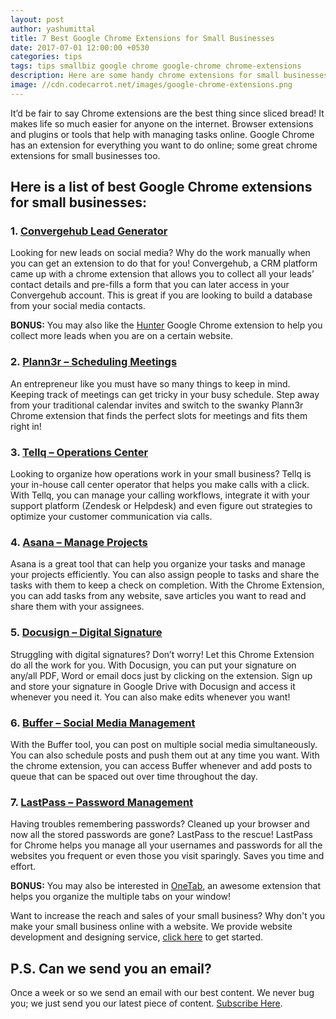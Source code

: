 ```yaml
---
layout: post
author: yashumittal
title: 7 Best Google Chrome Extensions for Small Businesses
date: 2017-07-01 12:00:00 +0530
categories: tips
tags: tips smallbiz google chrome google-chrome chrome-extensions
description: Here are some handy chrome extensions for small businesses online. It makes life so much easier for anyone on the internet. Browser extensions and plugins or tools that help with managing tasks online.
image: //cdn.codecarrot.net/images/google-chrome-extensions.png
---
```


It’d be fair to say Chrome extensions are the best thing since sliced bread! It makes life so much easier for anyone on the internet. Browser extensions and plugins or tools that help with managing tasks online. Google Chrome has an extension for everything you want to do online; some great chrome extensions for small businesses too.


## Here is a list of best Google Chrome extensions for small businesses:

### 1.  [Convergehub Lead Generator](//chrome.google.com/webstore/detail/convergehub-lead-generato/mjcffemmfdpcjekgonelgmphacdhhbod)

Looking for new leads on social media? Why do the work manually when you can get an extension to do that for you!
Convergehub, a CRM platform came up with a chrome extension that allows you to collect all your leads’ contact details and pre-fills a form that you can later access in your Convergehub account. This is great if you are looking to build a database from your social media contacts.

**BONUS:** You may also like the [Hunter](//chrome.google.com/webstore/detail/hunter/hgmhmanijnjhaffoampdlllchpolkdnj?hl=en) Google Chrome extension to help you collect more leads when you are on a certain website.

### 2.  [Plann3r – Scheduling Meetings](//chrome.google.com/webstore/detail/assistantto-scheduling-as/ndddjdifcfcddfdgedlcmfjamionaago?hl=en)

An entrepreneur like you must have so many things to keep in mind. Keeping track of meetings can get tricky in your busy schedule. Step away from your traditional calendar invites and switch to the swanky Plann3r Chrome extension that finds the perfect slots for meetings and fits them right in!

### 3.  [Tellq – Operations Center](//chrome.google.com/webstore/detail/tellq-click-to-call-exten/nejgjdchlppiojlbelendnlgfnmbkgfa?hl=en)

Looking to organize how operations work in your small business? Tellq is your in-house call center operator that helps you make calls with a click. With Tellq, you can manage your calling workflows, integrate it with your support platform (Zendesk or Helpdesk) and even figure out strategies to optimize your customer communication via calls.

### 4.  [Asana – Manage Projects ](//chrome.google.com/webstore/detail/asana-extension-for-chrom/khnpeclbnipcdacdkhejifenadikeghk)

Asana is a great tool that can help you organize your tasks and manage your projects efficiently. You can also assign people to tasks and share the tasks with them to keep a check on completion. With the Chrome Extension, you can add tasks from any website, save articles you want to read and share them with your assignees.

### 5.  [Docusign – Digital Signature](//chrome.google.com/webstore/detail/docusign-secure-electroni/goblijolcnempeilmnkmfbhohlpngemd?hl=en)

Struggling with digital signatures? Don’t worry! Let this Chrome Extension do all the work for you. With Docusign, you can put your signature on any/all PDF, Word or email docs just by clicking on the extension. Sign up and store your signature in Google Drive with Docusign and access it whenever you need it. You can also make edits whenever you want!

### 6.  [Buffer – Social Media Management](//chrome.google.com/webstore/detail/buffer/noojglkidnpfjbincgijbaiedldjfbhh?hl=en)

With the Buffer tool, you can post on multiple social media simultaneously. You can also schedule posts and push them out at any time you want. With the chrome extension, you can access Buffer whenever and add posts to queue that can be spaced out over time throughout the day.

### 7.  [LastPass – Password Management](//chrome.google.com/webstore/detail/lastpass-free-password-ma/hdokiejnpimakedhajhdlcegeplioahd)

Having troubles remembering passwords? Cleaned up your browser and now all the stored passwords are gone? LastPass to the rescue! LastPass for Chrome helps you manage all your usernames and passwords for all the websites you frequent or even those you visit sparingly. Saves you time and effort.

**BONUS:** You may also be interested in [OneTab](//chrome.google.com/webstore/detail/onetab/chphlpgkkbolifaimnlloiipkdnihall?hl=en), an awesome extension that helps you organize the multiple tabs on your window!

Want to increase the reach and sales of your small business? Why don't you make your small business online with a website. We provide website development and designing service, [click here](//www.codecarrot.net/) to get started.

## P.S. Can we send you an email?

Once a week or so we send an email with our best content. We never bug you; we just send you our latest piece of content. [Subscribe Here](#subscribe).
